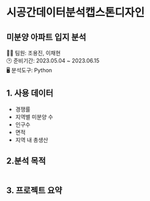 # 시공간데이터분석캡스톤디자인
## 미분양 아파트 입지 분석

👨‍💻 팀원: 조용진, 이채현 <br>
🕑 준비기간: 2023.05.04 ~ 2023.06.15<br>
🖥 분석도구: Python

## 1. 사용 데이터
- 경쟁률
- 지역별 미분양 수
- 인구수
- 면적
- 지역 내 총생산
  
## 2.분석 목적
```

```
## 3. 프로젝트 요약
```

```

